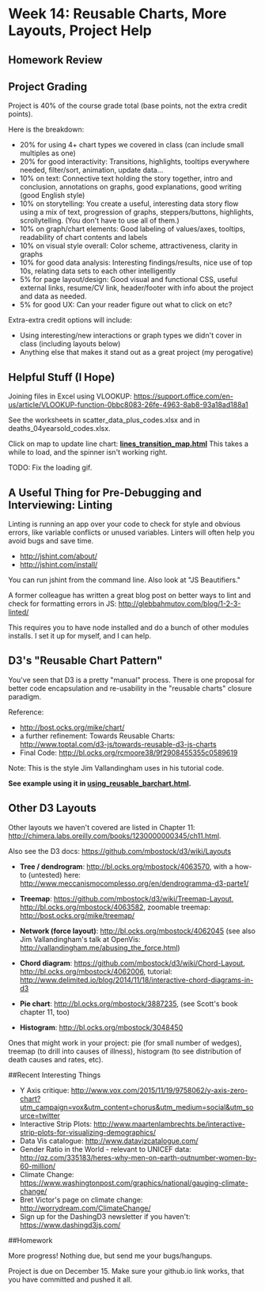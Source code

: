 
# Week 14: Reusable Charts, More Layouts, Project Help

## Homework Review


## Project Grading

Project is 40% of the course grade total (base points, not the extra credit points).

Here is the breakdown:

* 20% for using 4+ chart types we covered in class (can include small multiples as one)
* 20% for good interactivity: Transitions, highlights, tooltips everywhere needed, filter/sort, animation, update data...
* 10% on text: Connective text holding the story together, intro and conclusion, annotations on graphs, good explanations, good writing (good English style)
* 10% on storytelling: You create a useful, interesting data story flow using a mix of text, progression of graphs, steppers/buttons, highlights, scrollytelling. (You don't have to use all of them.)
* 10% on graph/chart elements: Good labeling of values/axes, tooltips, readability of chart contents and labels
* 10% on visual style overall: Color scheme, attractiveness, clarity in graphs
* 10% for good data analysis: Interesting findings/results, nice use of top 10s, relating data sets to each other intelligently
* 5% for page layout/design: Good visual and functional CSS, useful external links, resume/CV link, header/footer with info about the project and data as needed.
* 5% for good UX: Can your reader figure out what to click on etc?

Extra-extra credit options will include:

* Using interesting/new interactions or graph types we didn't cover in class (including layouts below)
* Anything else that makes it stand out as a great project (my perogative)


## Helpful Stuff (I Hope)

Joining files in Excel using VLOOKUP:
https://support.office.com/en-us/article/VLOOKUP-function-0bbc8083-26fe-4963-8ab8-93a18ad188a1

See the worksheets in scatter_data_plus_codes.xlsx and in deaths_04yearsold_codes.xlsx.

Click on map to update line chart: **[lines_transition_map.html](lines_transition_map.html)**  This takes a while to load, and the spinner isn't working right.

TODO: Fix the loading gif.



## A Useful Thing for Pre-Debugging and Interviewing: Linting

Linting is running an app over your code to check for style and obvious errors, like variable conflicts or unused variables.  Linters will often help you avoid bugs and save time.

* http://jshint.com/about/
* http://jshint.com/install/

You can run jshint from the command line. Also look at "JS Beautifiers."

A former colleague has written a great blog post on better ways to lint and check for formatting errors in JS:  http://glebbahmutov.com/blog/1-2-3-linted/

This requires you to have node installed and do a bunch of other modules installs.  I set it up for myself, and I can help.


## D3's "Reusable Chart Pattern"

You've seen that D3 is a pretty "manual" process.  There is one proposal for better code encapsulation and re-usability in the "reusable charts" closure paradigm.

Reference:

* http://bost.ocks.org/mike/chart/
* a further refinement: Towards Reusable Charts: http://www.toptal.com/d3-js/towards-reusable-d3-js-charts
* Final Code: http://bl.ocks.org/rcmoore38/9f2908455355c0589619

Note: This is the style Jim Vallandingham uses in his tutorial code.

**See example using it in [using_reusable_barchart.html](using_reusable_barchart.html).**


## Other D3 Layouts

Other layouts we haven't covered are listed in Chapter 11: http://chimera.labs.oreilly.com/books/1230000000345/ch11.html.

Also see the D3 docs: https://github.com/mbostock/d3/wiki/Layouts

* **Tree / dendrogram**: http://bl.ocks.org/mbostock/4063570, with a how-to (untested) here: http://www.meccanismocomplesso.org/en/dendrogramma-d3-parte1/

* **Treemap**: https://github.com/mbostock/d3/wiki/Treemap-Layout, http://bl.ocks.org/mbostock/4063582, zoomable treemap: http://bost.ocks.org/mike/treemap/

* **Network (force layout)**: http://bl.ocks.org/mbostock/4062045 (see also Jim Vallandingham's talk at OpenVis: http://vallandingham.me/abusing_the_force.html)

* **Chord diagram**: https://github.com/mbostock/d3/wiki/Chord-Layout, http://bl.ocks.org/mbostock/4062006, tutorial: http://www.delimited.io/blog/2014/11/18/interactive-chord-diagrams-in-d3

* **Pie chart**: http://bl.ocks.org/mbostock/3887235, (see Scott's book chapter 11, too)

* **Histogram**: http://bl.ocks.org/mbostock/3048450

Ones that might work in your project: pie (for small number of wedges), treemap (to drill into causes of illness), histogram (to see distribution of death causes and rates, etc).


##Recent Interesting Things

* Y Axis critique: http://www.vox.com/2015/11/19/9758062/y-axis-zero-chart?utm_campaign=vox&utm_content=chorus&utm_medium=social&utm_source=twitter
* Interactive Strip Plots: http://www.maartenlambrechts.be/interactive-strip-plots-for-visualizing-demographics/
* Data Vis catalogue: http://www.datavizcatalogue.com/
* Gender Ratio in the World - relevant to UNICEF data: http://qz.com/335183/heres-why-men-on-earth-outnumber-women-by-60-million/
* Climate Change: https://www.washingtonpost.com/graphics/national/gauging-climate-change/
* Bret Victor's page on climate change: http://worrydream.com/ClimateChange/
* Sign up for the DashingD3 newsletter if you haven't: https://www.dashingd3js.com/


##Homework

More progress!  Nothing due, but send me your bugs/hangups.

Project is due on December 15.  Make sure your github.io link works, that you have committed and pushed it all.



